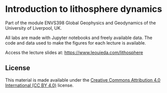# Introduction to lithosphere dynamics

Part of the module ENVS398 Global Geophysics and Geodynamics of the University
of Liverpool, UK.

All labs are made with Jupyter notebooks and freely available data.
The code and data used to make the figures for each lecture is
available.

Access the lecture slides at: https://www.leouieda.com/lithosphere

## License

This material is made available under the
[Creative Commons Attribution 4.0 International (CC BY 4.0)](https://creativecommons.org/licenses/by/4.0)
license.
